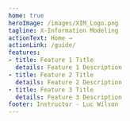 ```yaml
---
home: true
heroImage: /images/XIM_Logo.png
tagline: X-Information Modeling
actionText: Home →
actionLink: /guide/
features:
- title: Feature 1 Title
  details: Feature 1 Description
- title: Feature 2 Title
  details: Feature 2 Description
- title: Feature 3 Title
  details: Feature 3 Description
footer: Instructor - Luc Wilson
---
```

